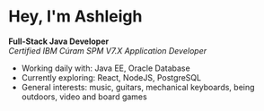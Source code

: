 # Hey, I'm Ashleigh

**Full-Stack Java Developer**<br/>
_Certified IBM Cúram SPM V7.X Application Developer_

- Working daily with: Java EE, Oracle Database
- Currently exploring: React, NodeJS, PostgreSQL
- General interests: music, guitars, mechanical keyboards, being outdoors, video and board games
